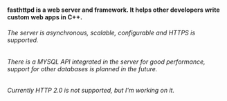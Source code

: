 #### fasthttpd is a web server and framework. It helps other developers write custom web apps in C++. 
###### The server is asynchronous, scalable, configurable and HTTPS is supported. 
###### There is a MYSQL API integrated in the server for good performance, support for other databases is planned in the future. 
###### Currently HTTP 2.0 is not supported, but I'm working on it.
